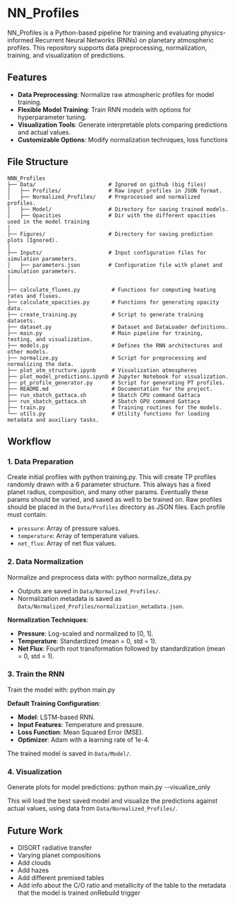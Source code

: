# NN_Profiles

NN_Profiles is a Python-based pipeline for training and evaluating physics-informed Recurrent Neural Networks (RNNs) on planetary atmospheric profiles. This repository supports data preprocessing, normalization, training, and visualization of predictions.

## Features

- **Data Preprocessing**: Normalize raw atmospheric profiles for model training.
- **Flexible Model Training**: Train RNN models with options for hyperparameter tuning.
- **Visualization Tools**: Generate interpretable plots comparing predictions and actual values.
- **Customizable Options**: Modify normalization techniques, loss functions

## File Structure


    NNN_Profiles
    ├── Data/                       # Ignored on github (big files)
    │   ├── Profiles/               # Raw input profiles in JSON format.
    │   ├── Normalized_Profiles/    # Preprocessed and normalized profiles.
    │   ├── Model/                  # Directory for saving trained models.
    │   ├── Opacities               # Dir with the different opacities used in the model training
    │
    ├── Figures/                    # Directory for saving prediction plots (Ignored).
    │
    ├── Inputs/                     # Input configuration files for simulation parameters.
    │   ├── parameters.json         # Configuration file with planet and simulation parameters.
    │
    │
    ├── calculate_fluxes.py          # Functions for computing heating rates and fluxes. 
    ├── calculate_opacities.py       # Functions for generating opacity data.
    ├── create_training.py           # Script to generate training datasets.
    ├── dataset.py                   # Dataset and DataLoader definitions.
    ├── main.py                      # Main pipeline for training, testing, and visualization.
    ├── models.py                    # Defines the RNN architectures and other models.
    ├── normalize.py                 # Script for preprocessing and normalizing the data.
    ├── plot_atm_structure.ipynb     # Visualization atmospheres
    ├── plot_model_predictions.ipynb # Jupyter Notebook for visualization.
    ├── pt_profile_generator.py      # Script for generating PT profiles.
    ├── README.md                    # Documentation for the project.
    ├── run_sbatch_gattaca.sh        # Sbatch CPU command Gattaca
    ├── run_sbatch_gattaca.sh        # Sbatch GPU command Gattaca 
    ├── train.py                     # Training routines for the models.
    └── utils.py                     # Utility functions for loading metadata and auxiliary tasks.

## Workflow

### 1. Data Preparation

Create initial profiles with python training.py. This will create TP profiles randomly drawn with a 6 parameter structure.
This always has a fixed planet radius, composition, and many other params. Eventually these params should be varied, and saved as well to be trained on.
Raw profiles should be placed in the `Data/Profiles` directory as JSON files. Each profile must contain:
- `pressure`: Array of pressure values.
- `temperature`: Array of temperature values.
- `net_flux`: Array of net flux values.

### 2. Data Normalization

Normalize and preprocess data with: python normalize_data.py

- Outputs are saved in `Data/Normalized_Profiles/`.
- Normalization metadata is saved as `Data/Normalized_Profiles/normalization_metadata.json`.

**Normalization Techniques**:
- **Pressure**: Log-scaled and normalized to [0, 1].
- **Temperature**: Standardized (mean = 0, std = 1).
- **Net Flux**: Fourth root transformation followed by standardization (mean = 0, std = 1).

### 3. Train the RNN

Train the model with: python main.py

**Default Training Configuration**:
- **Model**: LSTM-based RNN.
- **Input Features**: Temperature and pressure.
- **Loss Function**: Mean Squared Error (MSE).
- **Optimizer**: Adam with a learning rate of 1e-4.

The trained model is saved in `Data/Model/`.

### 4. Visualization

Generate plots for model predictions: python main.py --visualize_only

This will load the best saved model and visualize the predictions against actual values, using data from `Data/Normalized_Profiles/`.

## Future Work

- DISORT radiative transfer
- Varying planet compositions
- Add clouds
- Add hazes
- Add different premixed tables
- Add info about the C/O ratio and metallicity of the table to the metadata that the model is trained onRebuild trigger

